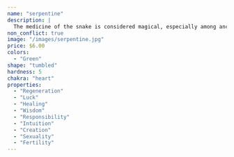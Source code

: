 ```yaml
---
name: "serpentine"
description: |
  The medicine of the snake is considered magical, especially among ancient healers, who used the Serpentine crystal stone as an antidote for deadly snakebites. In crystal healing, the Serpentine crystal meaning harnesses powerful healing energy that works to create an energetic and protective shield around the body. When you feel safe and guarded from proverbial snakebites, it gives you the freedom and security you need to glow with love and happiness.
non_conflict: true
image: "/images/serpentine.jpg"
price: $6.00
colors:
  - "Green"
shape: "tumbled"
hardness: 5
chakra: "heart"
properties:
  - "Regeneration"
  - "Luck"
  - "Healing"
  - "Wisdom"
  - "Responsibility"
  - "Intuition"
  - "Creation"
  - "Sexuality"
  - "Fertility"
---
```

